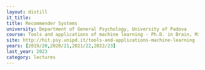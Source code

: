 ```yaml
---
layout: distill
it_title:
title: Recommender Systems
university: Department of General Psychology, University of Padova
course: Tools and applications of machine learning - Ph.D. in Brain, Mind and Computer Science
site: http://hit.psy.unipd.it/tools-and-applications-machine-learning
years: [2019/20,2020/21,2021/22,2022/23]
last_year: 2023
category: lectures
---
```

